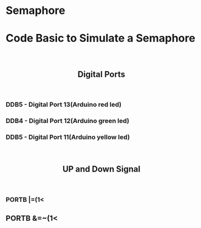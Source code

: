 # Semaphore
<h1>Code Basic to Simulate a Semaphore</h1><br>

<center><h2>Digital Ports</h2></center><br>
<h3>DDB5 - Digital Port 13(Arduino red led)</h3>
<h3>DDB4 - Digital Port 12(Arduino green led)</h3>
<h3>DDB5 - Digital Port 11(Arduino yellow led)</h3>

<br><center><h2>UP and Down Signal</h2></center><br>
<h3>PORTB |=(1<<PORTBx); - Set bit</h3>
<h3>PORTB &=~(1<<PORTBx); - clear bit</h3>



